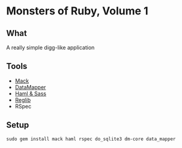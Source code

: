 # Monsters of Ruby, Volume 1

## What
A really simple digg-like application


## Tools
- [Mack](http://www.mackframework.com/)
- [DataMapper](http://datamapper.org/)
- [Haml & Sass](http://haml.hamptoncatlin.com/)
- [Reglib](http://code.google.com/p/reglib/)
- RSpec


## Setup

    sudo gem install mack haml rspec do_sqlite3 dm-core data_mapper

